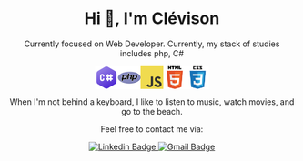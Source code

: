 <div style="text-align: center;">
  <h1>Hi 👋, I'm Clévison</h1>
  <p>Currently focused on Web Developer. Currently, my stack of studies includes php, C#</p>
  <div style="display: flex; justify-content: center;">

  <img src="https://raw.githubusercontent.com/github/explore/80688e429a7d4ef2fca1e82350fe8e3517d3494d/topics/csharp/csharp.png" width="40" alt="csharp logo"/>

<img src="https://raw.githubusercontent.com/github/explore/80688e429a7d4ef2fca1e82350fe8e3517d3494d/topics/php/php.png" width="40" alt="php logo"/>

<img src="https://raw.githubusercontent.com/github/explore/80688e429a7d4ef2fca1e82350fe8e3517d3494d/topics/javascript/javascript.png" width="40" alt="javascript logo"/>

  <img src="https://raw.githubusercontent.com/github/explore/80688e429a7d4ef2fca1e82350fe8e3517d3494d/topics/html/html.png" width="40" alt="html logo"/>
  <img src="https://raw.githubusercontent.com/github/explore/80688e429a7d4ef2fca1e82350fe8e3517d3494d/topics/css/css.png" width="40" alt="css logo"/>
  
  </div>
  <p>When I'm not behind a keyboard, I like to listen to music, watch movies, and go to the beach.</p>
  <p>Feel free to contact me via:</p>
  <p>
    <a href="https://www.linkedin.com/in/clévison-barbosa-9b1803203/">
      <img src="https://img.shields.io/badge/-clevison-blue?style=flat&logo=Linkedin&logoColor=white" alt="Linkedin Badge"/>
    </a>
    <a href="mailto:barbosaclevison@gmail.com">
      <img src="https://img.shields.io/badge/barbosaclevison@gmail.com-d14836?style=flat&logo=Gmail&logoColor=white" alt="Gmail Badge"/>
    </a>
  </p>
</div>


